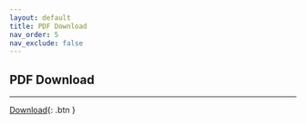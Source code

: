 ```yaml
---
layout: default
title: PDF Download
nav_order: 5
nav_exclude: false
---
```

<script src="js/jsPDF/dist/jspdf.umd.js"></script>

## PDF Download
      
- - -

[Download](javascript:ConvertHTML2PDF();){: .btn }

<script>
    window.jsPDF = window.jspdf.jsPDF;

    // Convert HTML content to PDF
    function ConvertHTML2PDF() {
        var doc = new jsPDF();
        
        // Source HTMLElement or a string containing HTML.
        var elementHTML = document.querySelector("#contentToPrint");

        doc.html(elementHTML, {
            callback: function(doc) {
                // Save the PDF
                doc.save('Open CS.pdf');
            },
            margin: [10, 10, 10, 10],
            autoPaging: 'text',
            x: 0,
            y: 0,
            width: 190, //target width in the PDF document
            windowWidth: 675 //window width in CSS pixels
        });
    }
</script>